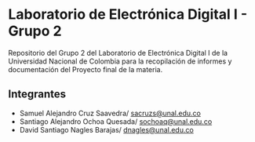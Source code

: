 # Laboratorio de Electrónica Digital I - Grupo 2

Repositorio del Grupo 2 del Laboratorio de Electrónica Digital I de la Universidad Nacional de Colombia para la recopilación de informes y documentación del Proyecto final de la materia.

## Integrantes
- Samuel Alejandro Cruz Saavedra/ sacruzs@unal.edu.co
- Santiago Alejandro Ochoa Quesada/ sochoaq@unal.edu.co
- David Santiago Nagles Barajas/ dnagles@unal.edu.co


